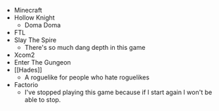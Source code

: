  - Minecraft
 - Hollow Knight
   - Doma Doma
 - FTL
 - Slay The Spire
   - There's so much dang depth in this game
 - Xcom2
 - Enter The Gungeon
 - [[Hades]]
   - A roguelike for people who hate roguelikes
 - Factorio
   - I've stopped playing this game because if I start again I won't be able to stop.
